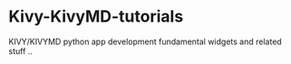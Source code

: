 # Kivy-KivyMD-tutorials
KIVY/KIVYMD python app development fundamental widgets and related stuff ..
